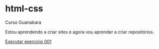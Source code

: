 # html-css
 Curso Guanabara

Estou aprendendo a criar sites e agora vou aprender a criar repositórios.

<a href= "https://m4xx1mus.github.io/html-css/exercicios/ex001/index.html">Executar exercicio 001 </a>
